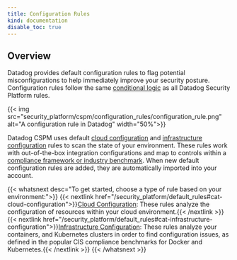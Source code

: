 ```yaml
---
title: Configuration Rules
kind: documentation
disable_toc: true
---
```


## Overview

Datadog provides default configuration rules to flag potential misconfigurations to help immediately improve your security posture. Configuration rules follow the same [conditional logic][1] as all Datadog Security Platform rules.

{{< img src="security_platform/cspm/configuration_rules/configuration_rule.png" alt="A configuration rule in Datadog" width="50%">}}

Datadog CSPM uses default [cloud configuration][2] and [infrastructure configuration][3] rules to scan the state of your environment. These rules work with out-of-the-box integration configurations and map to controls within a [compliance framework or industry benchmark][4]. When new default configuration rules are added, they are automatically imported into your account.

{{< whatsnext desc="To get started, choose a type of rule based on your environment:">}}
  {{< nextlink href="/security_platform/default_rules#cat-cloud-configuration">}}<u>Cloud Configuration</u>: These rules analyze the configuration of resources within your cloud environment.{{< /nextlink >}}
  {{< nextlink href="/security_platform/default_rules#cat-infrastructure-configuration">}}<u>Infrastructure Configuration</u>: These rules analyze your containers, and Kubernetes clusters in order to find configuration issues, as defined in the popular CIS compliance benchmarks for Docker and Kubernetes.{{< /nextlink >}}
{{< /whatsnext >}}


[1]: /security_platform/detection_rules/
[2]: /security_platform/default_rules#cat-cloud-configuration
[3]: /security_platform/default_rules#cat-infrastructure-configuration
[4]: /security_platform/cspm/frameworks_and_benchmarks
